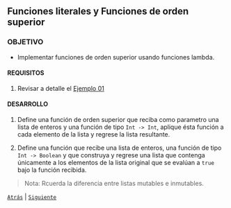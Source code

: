 ## Funciones literales y Funciones de orden superior

### OBJETIVO 

-  Implementar funciones de orden superior usando funciones lambda.

#### REQUISITOS 

1. Revisar a detalle el [Ejemplo 01](./Ejemplo-01)

#### DESARROLLO

1. Define una función de orden superior que reciba como parametro una lista de enteros y una función de tipo `Int -> Int`, aplique ésta función a cada elemento de la lista y regrese la lista resultante.

2. Define una función que recibe una lista de enteros, una función de tipo `Int -> Boolean` y que construya y regrese una lista que contenga únicamente a los elementos de la lista original que se evalúan a `true` bajo la función recibida. 

> Nota: Rcuerda la diferencia entre listas mutables e inmutables.

[`Atrás`](../Ejemplo-01) | [`Siguiente`](../Ejemplo-02)